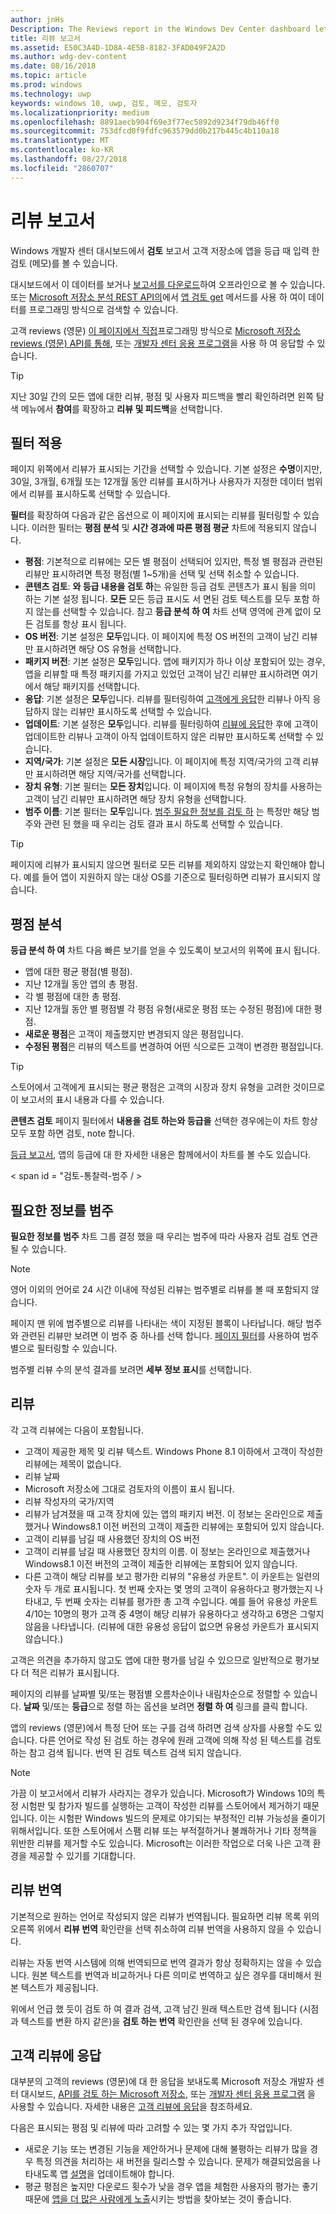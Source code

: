 ```yaml
---
author: jnHs
Description: The Reviews report in the Windows Dev Center dashboard lets you see the reviews (comments) that customers entered when rating your app in the Store.
title: 리뷰 보고서
ms.assetid: E50C3A4D-1D8A-4E5B-8182-3FAD049F2A2D
ms.author: wdg-dev-content
ms.date: 08/16/2018
ms.topic: article
ms.prod: windows
ms.technology: uwp
keywords: windows 10, uwp, 검토, 메모, 검토자
ms.localizationpriority: medium
ms.openlocfilehash: 8891aecb904f69e3f77ec5892d9234f79db46ff0
ms.sourcegitcommit: 753dfcd0f9fdfc963579dd0b217b445c4b110a18
ms.translationtype: MT
ms.contentlocale: ko-KR
ms.lasthandoff: 08/27/2018
ms.locfileid: "2860707"
---
```

# <a name="reviews-report"></a>리뷰 보고서


Windows 개발자 센터 대시보드에서 **검토** 보고서 고객 저장소에 앱을 등급 때 입력 한 검토 (메모)를 볼 수 있습니다.

대시보드에서 이 데이터를 보거나 [보고서를 다운로드](download-analytic-reports.md)하여 오프라인으로 볼 수 있습니다. 또는 [Microsoft 저장소 분석 REST API의](../monetize/access-analytics-data-using-windows-store-services.md)에서 [앱 검토 get](../monetize/get-app-reviews.md) 메서드를 사용 하 여이 데이터를 프로그래밍 방식으로 검색할 수 있습니다.

고객 reviews (영문) [이 페이지에서 직접](respond-to-customer-reviews.md)프로그래밍 방식으로 [Microsoft 저장소 reviews (영문) API를 통해](../monetize/submit-responses-to-app-reviews.md), 또는 [개발자 센터 응용 프로그램](https://www.microsoft.com/store/apps/dev-center/9nblggh4r5ws)을 사용 하 여 응답할 수 있습니다.

> [!TIP]
> 지난 30일 간의 모든 앱에 대한 리뷰, 평점 및 사용자 피드백을 빨리 확인하려면 왼쪽 탐색 메뉴에서 **참여**를 확장하고 **리뷰 및 피드백**을 선택합니다. 


## <a name="apply-filters"></a>필터 적용

페이지 위쪽에서 리뷰가 표시되는 기간을 선택할 수 있습니다. 기본 설정은 **수명**이지만, 30일, 3개월, 6개월 또는 12개월 동안 리뷰를 표시하거나 사용자가 지정한 데이터 범위에서 리뷰를 표시하도록 선택할 수 있습니다.

**필터**를 확장하여 다음과 같은 옵션으로 이 페이지에 표시되는 리뷰를 필터링할 수 있습니다. 이러한 필터는 **평점 분석** 및 **시간 경과에 따른 평점 평균** 차트에 적용되지 않습니다.

-   **평점**: 기본적으로 리뷰에는 모든 별 평점이 선택되어 있지만, 특정 별 평점과 관련된 리뷰만 표시하려면 특정 평점(별 1~5개)을 선택 및 선택 취소할 수 있습니다.
- **콘텐츠 검토**: **와 등급 내용을 검토 하**는 유일한 등급 검토 콘텐츠가 표시 됨을 의미 하는 기본 설정 됩니다. **모든** 모든 등급 표시도 서 면된 검토 텍스트를 모두 포함 하지 않는를 선택할 수 있습니다. 참고 **등급 분석 하 여** 차트 선택 영역에 관계 없이 모든 검토를 항상 표시 됩니다.
-   **OS 버전**: 기본 설정은 **모두**입니다. 이 페이지에 특정 OS 버전의 고객이 남긴 리뷰만 표시하려면 해당 OS 유형을 선택합니다.
-   **패키지 버전**: 기본 설정은 **모두**입니다. 앱에 패키지가 하나 이상 포함되어 있는 경우, 앱을 리뷰할 때 특정 패키지를 가지고 있었던 고객이 남긴 리뷰만 표시하려면 여기에서 해당 패키지를 선택합니다.
-   **응답**: 기본 설정은 **모두**입니다. 리뷰를 필터링하여 [고객에게 응답](respond-to-customer-reviews.md)한 리뷰나 아직 응답하지 않는 리뷰만 표시하도록 선택할 수 있습니다.
-   **업데이트**: 기본 설정은 **모두**입니다. 리뷰를 필터링하여 [리뷰에 응답](respond-to-customer-reviews.md)한 후에 고객이 업데이트한 리뷰나 고객이 아직 업데이트하지 않은 리뷰만 표시하도록 선택할 수 있습니다.
-   **지역/국가**: 기본 설정은 **모든 시장**입니다. 이 페이지에 특정 지역/국가의 고객 리뷰만 표시하려면 해당 지역/국가를 선택합니다.
-   **장치 유형**: 기본 필터는 **모든 장치**입니다. 이 페이지에 특정 유형의 장치를 사용하는 고객이 남긴 리뷰만 표시하려면 해당 장치 유형을 선택합니다.
-   **범주 이름**: 기본 필터는 **모두**입니다. [범주 필요한 정보를 검토 하](#review-insight-categories) 는 특정만 해당 범주와 관련 된 했을 때 우리는 검토 결과 표시 하도록 선택할 수 있습니다. 

> [!TIP]
> 페이지에 리뷰가 표시되지 않으면 필터로 모든 리뷰를 제외하지 않았는지 확인해야 합니다. 예를 들어 앱이 지원하지 않는 대상 OS를 기준으로 필터링하면 리뷰가 표시되지 않습니다.


## <a name="ratings-breakdown"></a>평점 분석

**등급 분석 하 여** 차트 다음 빠른 보기를 얻을 수 있도록이 보고서의 위쪽에 표시 됩니다. 
- 앱에 대한 평균 평점(별 평점).
- 지난 12개월 동안 앱의 총 평점.
- 각 별 평점에 대한 총 평점.
- 지난 12개월 동안 별 평점별 각 평점 유형(새로운 평점 또는 수정된 평점)에 대한 평점.
 - **새로운 평점**은 고객이 제출했지만 변경되지 않은 평점입니다.
 - **수정된 평점**은 리뷰의 텍스트를 변경하여 어떤 식으로든 고객이 변경한 평점입니다.

> [!TIP]
> 스토어에서 고객에게 표시되는 평균 평점은 고객의 시장과 장치 유형을 고려한 것이므로 이 보고서의 표시 내용과 다를 수 있습니다.

**콘텐츠 검토** 페이지 필터에서 **내용을 검토 하는와 등급을** 선택한 경우에는이 차트 항상 모두 포함 하면 검토, note 합니다.

[등급 보고서](ratings-report.md), 앱의 등급에 대 한 자세한 내용은 함께에서이 차트를 볼 수도 있습니다.


< span id = "검토-통찰력-범주 / >

## <a name="insight-categories"></a>필요한 정보를 범주

**필요한 정보를 범주** 차트 그룹 결정 했을 때 우리는 범주에 따라 사용자 검토 검토 연관 될 수 있습니다.

> [!NOTE]
> 영어 이외의 언어로 24 시간 이내에 작성된 리뷰는 범주별로 리뷰를 볼 때 포함되지 않습니다.

페이지 맨 위에 범주별으로 리뷰를 나타내는 색이 지정된 블록이 나타납니다. 해당 범주와 관련된 리뷰만 보려면 이 범주 중 하나를 선택 합니다. [페이지 필터](#apply-filters)를 사용하여 범주별으로 필터링할 수 있습니다.

범주별 리뷰 수의 분석 결과를 보려면 **세부 정보 표시**를 선택합니다. 


## <a name="reviews"></a>리뷰

각 고객 리뷰에는 다음이 포함됩니다.

-   고객이 제공한 제목 및 리뷰 텍스트. Windows Phone 8.1 이하에서 고객이 작성한 리뷰에는 제목이 없습니다.
-   리뷰 날짜
-   Microsoft 저장소에 그대로 검토자의 이름이 표시 됩니다.
-   리뷰 작성자의 국가/지역
-   리뷰가 남겨졌을 때 고객 장치에 있는 앱의 패키지 버전. 이 정보는 온라인으로 제출했거나 Windows8.1 이전 버전의 고객이 제출한 리뷰에는 포함되어 있지 않습니다.
-   고객이 리뷰를 남길 때 사용했던 장치의 OS 버전
-   고객이 리뷰를 남길 때 사용했던 장치의 이름. 이 정보는 온라인으로 제출했거나 Windows8.1 이전 버전의 고객이 제출한 리뷰에는 포함되어 있지 않습니다.
-   다른 고객이 해당 리뷰를 보고 평가한 리뷰의 "유용성 카운트". 이 카운트는 일련의 숫자 두 개로 표시됩니다. 첫 번째 숫자는 몇 명의 고객이 유용하다고 평가했는지 나타내고, 두 번째 숫자는 리뷰를 평가한 총 고객 수입니다. 예를 들어 유용성 카운트 4/10는 10명의 평가 고객 중 4명이 해당 리뷰가 유용하다고 생각하고 6명은 그렇지 않음을 나타냅니다. (리뷰에 대한 유용성 응답이 없으면 유용성 카운트가 표시되지 않습니다.)

고객은 의견을 추가하지 않고도 앱에 대한 평가를 남길 수 있으므로 일반적으로 평가보다 더 적은 리뷰가 표시됩니다.

페이지의 리뷰를 날짜별 및/또는 평점별 오름차순이나 내림차순으로 정렬할 수 있습니다. **날짜** 및/또는 **등급**으로 정렬 하는 옵션을 보려면 **정렬 하 여** 링크를 클릭 합니다.

앱의 reviews (영문)에서 특정 단어 또는 구를 검색 하려면 검색 상자를 사용할 수도 있습니다. 다른 언어로 작성 된 검토 하는 경우에 원래 고객에 의해 작성 된 텍스트를 검토 하는 참고 검색 됩니다. 번역 된 검토 텍스트 검색 되지 않습니다.

> [!NOTE]
> 가끔 이 보고서에서 리뷰가 사라지는 경우가 있습니다. Microsoft가 Windows 10의 특정 시험판 및 참가자 빌드를 실행하는 고객이 작성한 리뷰를 스토어에서 제거하기 때문입니다. 이는 시험판 Windows 빌드의 문제로 야기되는 부정적인 리뷰 가능성을 줄이기 위해서입니다. 또한 스토어에서 스팸 리뷰 또는 부적절하거나 불쾌하거나 기타 정책을 위반한 리뷰를 제거할 수도 있습니다. Microsoft는 이러한 작업으로 더욱 나은 고객 환경을 제공할 수 있기를 기대합니다.


## <a name="translating-reviews"></a>리뷰 번역

기본적으로 원하는 언어로 작성되지 않은 리뷰가 번역됩니다. 필요하면 리뷰 목록 위의 오른쪽 위에서 **리뷰 번역** 확인란을 선택 취소하여 리뷰 번역을 사용하지 않을 수 있습니다.

리뷰는 자동 번역 시스템에 의해 번역되므로 번역 결과가 항상 정확하지는 않을 수 있습니다. 원본 텍스트를 번역과 비교하거나 다른 의미로 번역하고 싶은 경우를 대비해서 원본 텍스트가 제공됩니다.

위에서 언급 했 듯이 검토 하 여 결과 검색, 고객 남긴 원래 텍스트만 검색 됩니다 (시점과 텍스트를 변환 하지 같은)을 **검토 하는 번역** 확인란을 선택 된 경우에 있습니다.


## <a name="responding-to-customer-reviews"></a>고객 리뷰에 응답

대부분의 고객의 reviews (영문)에 대 한 응답을 보내도록 Microsoft 저장소 개발자 센터 대시보드, [API를 검토 하는 Microsoft 저장소](../monetize/submit-responses-to-app-reviews.md), 또는 [개발자 센터 응용 프로그램](https://www.microsoft.com/store/apps/dev-center/9nblggh4r5ws) 을 사용할 수 있습니다. 자세한 내용은 [고객 리뷰에 응답](respond-to-customer-reviews.md)을 참조하세요.

다음은 표시되는 평점 및 리뷰에 따라 고려할 수 있는 몇 가지 추가 작업입니다.

-   새로운 기능 또는 변경된 기능을 제안하거나 문제에 대해 불평하는 리뷰가 많을 경우 특정 의견을 처리하는 새 버전을 릴리스할 수 있습니다. 문제가 해결되었음을 나타내도록 앱 [설명](create-app-descriptions.md)을 업데이트해야 합니다.
-   평균 평점은 높지만 다운로드 횟수가 낮을 경우 앱을 체험한 사용자의 평가는 좋기 때문에 [앱을 더 많은 사람에게 노출](attract-customers-and-promote-your-apps.md)시키는 방법을 찾아보는 것이 좋습니다.


 

 

 
